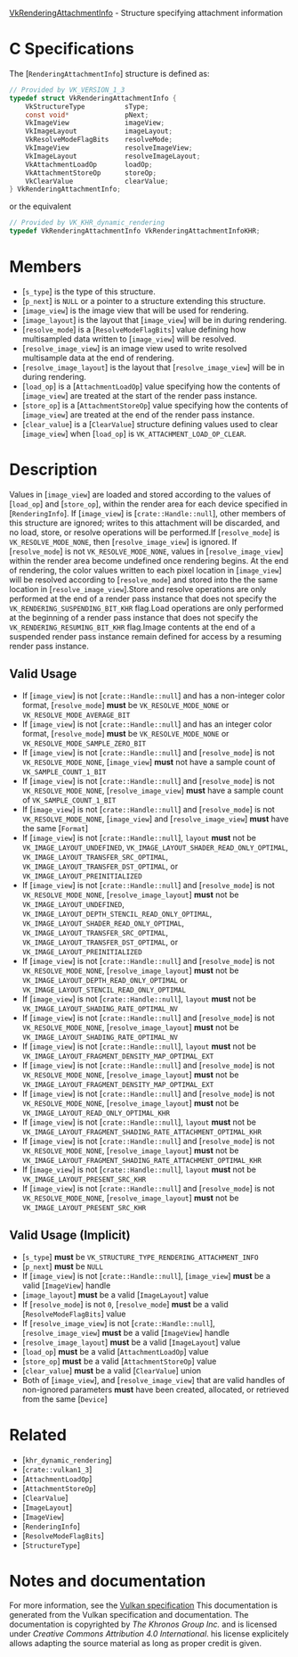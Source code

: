 [VkRenderingAttachmentInfo](https://www.khronos.org/registry/vulkan/specs/1.3-extensions/man/html/VkRenderingAttachmentInfo.html) - Structure specifying attachment information

# C Specifications
The [`RenderingAttachmentInfo`] structure is defined as:
```c
// Provided by VK_VERSION_1_3
typedef struct VkRenderingAttachmentInfo {
    VkStructureType          sType;
    const void*              pNext;
    VkImageView              imageView;
    VkImageLayout            imageLayout;
    VkResolveModeFlagBits    resolveMode;
    VkImageView              resolveImageView;
    VkImageLayout            resolveImageLayout;
    VkAttachmentLoadOp       loadOp;
    VkAttachmentStoreOp      storeOp;
    VkClearValue             clearValue;
} VkRenderingAttachmentInfo;
```
or the equivalent
```c
// Provided by VK_KHR_dynamic_rendering
typedef VkRenderingAttachmentInfo VkRenderingAttachmentInfoKHR;
```

# Members
- [`s_type`] is the type of this structure.
- [`p_next`] is `NULL` or a pointer to a structure extending this structure.
- [`image_view`] is the image view that will be used for rendering.
- [`image_layout`] is the layout that [`image_view`] will be in during rendering.
- [`resolve_mode`] is a [`ResolveModeFlagBits`] value defining how multisampled data written to [`image_view`] will be resolved.
- [`resolve_image_view`] is an image view used to write resolved multisample data at the end of rendering.
- [`resolve_image_layout`] is the layout that [`resolve_image_view`] will be in during rendering.
- [`load_op`] is a [`AttachmentLoadOp`] value specifying how the contents of [`image_view`] are treated at the start of the render pass instance.
- [`store_op`] is a [`AttachmentStoreOp`] value specifying how the contents of [`image_view`] are treated at the end of the render pass instance.
- [`clear_value`] is a [`ClearValue`] structure defining values used to clear [`image_view`] when [`load_op`] is `VK_ATTACHMENT_LOAD_OP_CLEAR`.

# Description
Values in [`image_view`] are loaded and stored according to the values of
[`load_op`] and [`store_op`], within the render area
for each device
specified in [`RenderingInfo`].
If [`image_view`] is [`crate::Handle::null`], other members of this structure
are ignored; writes to this attachment will be discarded, and no load,
store, or resolve operations will be performed.If [`resolve_mode`] is `VK_RESOLVE_MODE_NONE`, then
[`resolve_image_view`] is ignored.
If [`resolve_mode`] is not `VK_RESOLVE_MODE_NONE`, values in
[`resolve_image_view`] within the render area become undefined once
rendering begins.
At the end of rendering, the color values written to each pixel location in
[`image_view`] will be resolved according to [`resolve_mode`] and stored
into the the same location in [`resolve_image_view`].Store and resolve operations are only performed at the end of a render pass
instance that does not specify the `VK_RENDERING_SUSPENDING_BIT_KHR`
flag.Load operations are only performed at the beginning of a render pass
instance that does not specify the `VK_RENDERING_RESUMING_BIT_KHR` flag.Image contents at the end of a suspended render pass instance remain defined
for access by a resuming render pass instance.
## Valid Usage
-    If [`image_view`] is not [`crate::Handle::null`] and has a non-integer color format, [`resolve_mode`] **must**  be `VK_RESOLVE_MODE_NONE` or `VK_RESOLVE_MODE_AVERAGE_BIT`
-    If [`image_view`] is not [`crate::Handle::null`] and has an integer color format, [`resolve_mode`] **must**  be `VK_RESOLVE_MODE_NONE` or `VK_RESOLVE_MODE_SAMPLE_ZERO_BIT`
-    If [`image_view`] is not [`crate::Handle::null`] and [`resolve_mode`] is not `VK_RESOLVE_MODE_NONE`, [`image_view`] **must**  not have a sample count of `VK_SAMPLE_COUNT_1_BIT`
-    If [`image_view`] is not [`crate::Handle::null`] and [`resolve_mode`] is not `VK_RESOLVE_MODE_NONE`, [`resolve_image_view`] **must**  have a sample count of `VK_SAMPLE_COUNT_1_BIT`
-    If [`image_view`] is not [`crate::Handle::null`] and [`resolve_mode`] is not `VK_RESOLVE_MODE_NONE`, [`image_view`] and [`resolve_image_view`] **must**  have the same [`Format`]
-    If [`image_view`] is not [`crate::Handle::null`], `layout` **must**  not be `VK_IMAGE_LAYOUT_UNDEFINED`, `VK_IMAGE_LAYOUT_SHADER_READ_ONLY_OPTIMAL`, `VK_IMAGE_LAYOUT_TRANSFER_SRC_OPTIMAL`, `VK_IMAGE_LAYOUT_TRANSFER_DST_OPTIMAL`, or `VK_IMAGE_LAYOUT_PREINITIALIZED`
-    If [`image_view`] is not [`crate::Handle::null`] and [`resolve_mode`] is not `VK_RESOLVE_MODE_NONE`, [`resolve_image_layout`] **must**  not be `VK_IMAGE_LAYOUT_UNDEFINED`, `VK_IMAGE_LAYOUT_DEPTH_STENCIL_READ_ONLY_OPTIMAL`, `VK_IMAGE_LAYOUT_SHADER_READ_ONLY_OPTIMAL`, `VK_IMAGE_LAYOUT_TRANSFER_SRC_OPTIMAL`, `VK_IMAGE_LAYOUT_TRANSFER_DST_OPTIMAL`, or `VK_IMAGE_LAYOUT_PREINITIALIZED`
-    If [`image_view`] is not [`crate::Handle::null`] and [`resolve_mode`] is not `VK_RESOLVE_MODE_NONE`, [`resolve_image_layout`] **must**  not be `VK_IMAGE_LAYOUT_DEPTH_READ_ONLY_OPTIMAL` or `VK_IMAGE_LAYOUT_STENCIL_READ_ONLY_OPTIMAL`
-    If [`image_view`] is not [`crate::Handle::null`], `layout` **must**  not be `VK_IMAGE_LAYOUT_SHADING_RATE_OPTIMAL_NV`
-    If [`image_view`] is not [`crate::Handle::null`] and [`resolve_mode`] is not `VK_RESOLVE_MODE_NONE`, [`resolve_image_layout`] **must**  not be `VK_IMAGE_LAYOUT_SHADING_RATE_OPTIMAL_NV`
-    If [`image_view`] is not [`crate::Handle::null`], `layout` **must**  not be `VK_IMAGE_LAYOUT_FRAGMENT_DENSITY_MAP_OPTIMAL_EXT`
-    If [`image_view`] is not [`crate::Handle::null`] and [`resolve_mode`] is not `VK_RESOLVE_MODE_NONE`, [`resolve_image_layout`] **must**  not be `VK_IMAGE_LAYOUT_FRAGMENT_DENSITY_MAP_OPTIMAL_EXT`
-    If [`image_view`] is not [`crate::Handle::null`] and [`resolve_mode`] is not `VK_RESOLVE_MODE_NONE`, [`resolve_image_layout`] **must**  not be `VK_IMAGE_LAYOUT_READ_ONLY_OPTIMAL_KHR`
-    If [`image_view`] is not [`crate::Handle::null`], `layout` **must**  not be `VK_IMAGE_LAYOUT_FRAGMENT_SHADING_RATE_ATTACHMENT_OPTIMAL_KHR`
-    If [`image_view`] is not [`crate::Handle::null`] and [`resolve_mode`] is not `VK_RESOLVE_MODE_NONE`, [`resolve_image_layout`] **must**  not be `VK_IMAGE_LAYOUT_FRAGMENT_SHADING_RATE_ATTACHMENT_OPTIMAL_KHR`
-    If [`image_view`] is not [`crate::Handle::null`], `layout` **must**  not be `VK_IMAGE_LAYOUT_PRESENT_SRC_KHR`
-    If [`image_view`] is not [`crate::Handle::null`] and [`resolve_mode`] is not `VK_RESOLVE_MODE_NONE`, [`resolve_image_layout`] **must**  not be `VK_IMAGE_LAYOUT_PRESENT_SRC_KHR`

## Valid Usage (Implicit)
-  [`s_type`] **must**  be `VK_STRUCTURE_TYPE_RENDERING_ATTACHMENT_INFO`
-  [`p_next`] **must**  be `NULL`
-    If [`image_view`] is not [`crate::Handle::null`], [`image_view`] **must**  be a valid [`ImageView`] handle
-  [`image_layout`] **must**  be a valid [`ImageLayout`] value
-    If [`resolve_mode`] is not `0`, [`resolve_mode`] **must**  be a valid [`ResolveModeFlagBits`] value
-    If [`resolve_image_view`] is not [`crate::Handle::null`], [`resolve_image_view`] **must**  be a valid [`ImageView`] handle
-  [`resolve_image_layout`] **must**  be a valid [`ImageLayout`] value
-  [`load_op`] **must**  be a valid [`AttachmentLoadOp`] value
-  [`store_op`] **must**  be a valid [`AttachmentStoreOp`] value
-  [`clear_value`] **must**  be a valid [`ClearValue`] union
-    Both of [`image_view`], and [`resolve_image_view`] that are valid handles of non-ignored parameters  **must**  have been created, allocated, or retrieved from the same [`Device`]

# Related
- [`khr_dynamic_rendering`]
- [`crate::vulkan1_3`]
- [`AttachmentLoadOp`]
- [`AttachmentStoreOp`]
- [`ClearValue`]
- [`ImageLayout`]
- [`ImageView`]
- [`RenderingInfo`]
- [`ResolveModeFlagBits`]
- [`StructureType`]

# Notes and documentation
For more information, see the [Vulkan specification](https://www.khronos.org/registry/vulkan/specs/1.3-extensions/html/vkspec.html)
This documentation is generated from the Vulkan specification and documentation.
The documentation is copyrighted by *The Khronos Group Inc.* and is licensed under *Creative Commons Attribution 4.0 International*.
his license explicitely allows adapting the source material as long as proper credit is given.
        